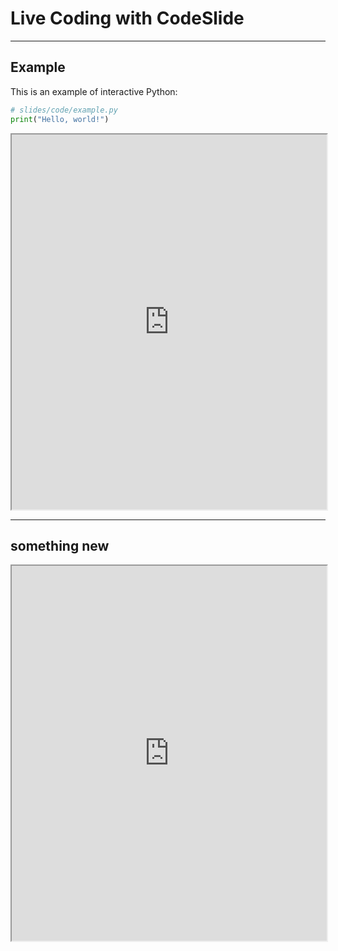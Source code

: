 
# Live Coding with CodeSlide

--- 

## Example 

This is an example of interactive Python:

```python
# slides/code/example.py
print("Hello, world!")
```

<iframe src="http://localhost:8080/?folder=/home/coder/project/slides/code&open=file://example.py" width="100%" height="600px"></iframe>

---
something new
---

<iframe src="http://localhost:8080/" width="100%" height="600px"></iframe>